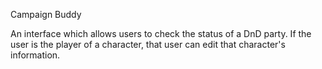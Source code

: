Campaign Buddy

An interface which allows users to check the status of a DnD party. If the user is the player of a character, that user can edit that character's information. 
